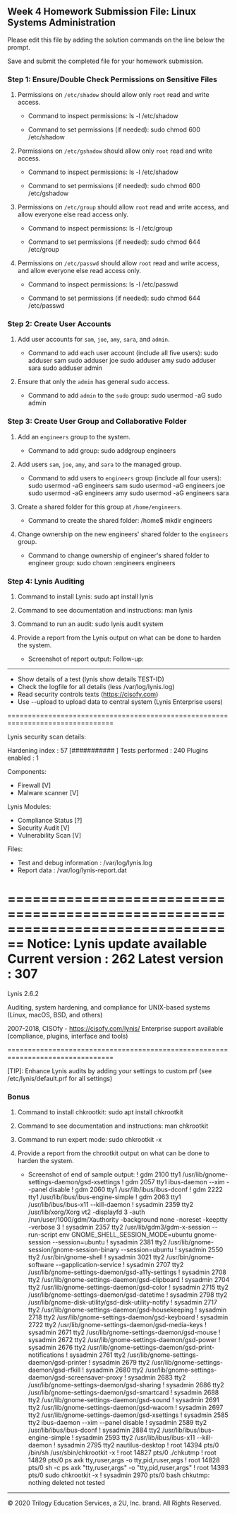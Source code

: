 ## Week 4 Homework Submission File: Linux Systems Administration

Please edit this file by adding the solution commands on the line below the prompt.

Save and submit the completed file for your homework submission.


### Step 1: Ensure/Double Check Permissions on Sensitive Files

1. Permissions on `/etc/shadow` should allow only `root` read and write access.

    - Command to inspect permissions: 
    ls -l /etc/shadow

    - Command to set permissions (if needed):
    sudo chmod 600 /etc/shadow 

2. Permissions on `/etc/gshadow` should allow only `root` read and write access.

    - Command to inspect permissions: 
    ls -l /etc/shadow

    - Command to set permissions (if needed): 
    sudo chmod 600 /etc/gshadow

3. Permissions on `/etc/group` should allow `root` read and write access, and allow everyone else read access only.

    - Command to inspect permissions: 
    ls -l /etc/group

    - Command to set permissions (if needed): 
    sudo chmod 644 /etc/group 

4. Permissions on `/etc/passwd` should allow `root` read and write access, and allow everyone else read access only.

    - Command to inspect permissions:
    ls -l /etc/passwd

    - Command to set permissions (if needed):
    sudo chmod 644 /etc/passwd

### Step 2: Create User Accounts

1. Add user accounts for `sam`, `joe`, `amy`, `sara`, and `admin`.

    - Command to add each user account (include all five users):
    sudo adduser sam
    sudo adduser joe
    sudo adduser amy
    sudo adduser sara
    sudo adduser admin

2. Ensure that only the `admin` has general sudo access.

    - Command to add `admin` to the `sudo` group: 
    sudo usermod -aG sudo admin


### Step 3: Create User Group and Collaborative Folder

1. Add an `engineers` group to the system.

    - Command to add group:
     sudo addgroup engineers

2. Add users `sam`, `joe`, `amy`, and `sara` to the managed group.

    - Command to add users to `engineers` group (include all four users):
    sudo usermod -aG engineers sam
    sudo usermod -aG engineers joe
    sudo usermod -aG engineers amy
    sudo usermod -aG engineers sara

3. Create a shared folder for this group at `/home/engineers`.

    - Command to create the shared folder:
     /home$ mkdir engineers

4. Change ownership on the new engineers' shared folder to the `engineers` group.

    - Command to change ownership of engineer's shared folder to engineer group: 
    sudo chown :engineers engineers

### Step 4: Lynis Auditing

1. Command to install Lynis:
sudo apt install lynis 

2. Command to see documentation and instructions:
man lynis

3. Command to run an audit:
sudo lynis audit system 

4. Provide a report from the Lynis output on what can be done to harden the system.

    - Screenshot of report output:
Follow-up:
  ----------------------------
  - Show details of a test (lynis show details TEST-ID)
  - Check the logfile for all details (less /var/log/lynis.log)
  - Read security controls texts (https://cisofy.com)
  - Use --upload to upload data to central system (Lynis Enterprise users)

================================================================================

  Lynis security scan details:

  Hardening index : 57 [###########         ]
  Tests performed : 240
  Plugins enabled : 1

  Components:
  - Firewall               [V]
  - Malware scanner        [V]

  Lynis Modules:
  - Compliance Status      [?]
  - Security Audit         [V]
  - Vulnerability Scan     [V]

  Files:
  - Test and debug information      : /var/log/lynis.log
  - Report data                     : /var/log/lynis-report.dat

================================================================================
  Notice: Lynis update available
  Current version : 262    Latest version : 307
================================================================================

  Lynis 2.6.2

  Auditing, system hardening, and compliance for UNIX-based systems
  (Linux, macOS, BSD, and others)

  2007-2018, CISOfy - https://cisofy.com/lynis/
  Enterprise support available (compliance, plugins, interface and tools)

================================================================================

  [TIP]: Enhance Lynis audits by adding your settings to custom.prf (see /etc/lynis/default.prf for all settings)

### Bonus
1. Command to install chkrootkit:
sudo apt install chkrootkit

2. Command to see documentation and instructions:
man chkrootkit

3. Command to run expert mode:
sudo chkrootkit -x

4. Provide a report from the chrootkit output on what can be done to harden the system.
    - Screenshot of end of sample output:
! gdm          2100 tty1   /usr/lib/gnome-settings-daemon/gsd-xsettings
! gdm          2057 tty1   ibus-daemon --xim --panel disable
! gdm          2060 tty1   /usr/lib/ibus/ibus-dconf
! gdm          2222 tty1   /usr/lib/ibus/ibus-engine-simple
! gdm          2063 tty1   /usr/lib/ibus/ibus-x11 --kill-daemon
! sysadmin     2359 tty2   /usr/lib/xorg/Xorg vt2 -displayfd 3 -auth /run/user/1000/gdm/Xauthority -background none -noreset -keeptty -verbose 3
! sysadmin     2357 tty2   /usr/lib/gdm3/gdm-x-session --run-script env GNOME_SHELL_SESSION_MODE=ubuntu gnome-session --session=ubuntu
! sysadmin     2381 tty2   /usr/lib/gnome-session/gnome-session-binary --session=ubuntu
! sysadmin     2550 tty2   /usr/bin/gnome-shell
! sysadmin     3021 tty2   /usr/bin/gnome-software --gapplication-service
! sysadmin     2707 tty2   /usr/lib/gnome-settings-daemon/gsd-a11y-settings
! sysadmin     2708 tty2   /usr/lib/gnome-settings-daemon/gsd-clipboard
! sysadmin     2704 tty2   /usr/lib/gnome-settings-daemon/gsd-color
! sysadmin     2715 tty2   /usr/lib/gnome-settings-daemon/gsd-datetime
! sysadmin     2798 tty2   /usr/lib/gnome-disk-utility/gsd-disk-utility-notify
! sysadmin     2717 tty2   /usr/lib/gnome-settings-daemon/gsd-housekeeping
! sysadmin     2718 tty2   /usr/lib/gnome-settings-daemon/gsd-keyboard
! sysadmin     2722 tty2   /usr/lib/gnome-settings-daemon/gsd-media-keys
! sysadmin     2671 tty2   /usr/lib/gnome-settings-daemon/gsd-mouse
! sysadmin     2672 tty2   /usr/lib/gnome-settings-daemon/gsd-power
! sysadmin     2676 tty2   /usr/lib/gnome-settings-daemon/gsd-print-notifications
! sysadmin     2761 tty2   /usr/lib/gnome-settings-daemon/gsd-printer
! sysadmin     2679 tty2   /usr/lib/gnome-settings-daemon/gsd-rfkill
! sysadmin     2680 tty2   /usr/lib/gnome-settings-daemon/gsd-screensaver-proxy
! sysadmin     2683 tty2   /usr/lib/gnome-settings-daemon/gsd-sharing
! sysadmin     2686 tty2   /usr/lib/gnome-settings-daemon/gsd-smartcard
! sysadmin     2688 tty2   /usr/lib/gnome-settings-daemon/gsd-sound
! sysadmin     2691 tty2   /usr/lib/gnome-settings-daemon/gsd-wacom
! sysadmin     2697 tty2   /usr/lib/gnome-settings-daemon/gsd-xsettings
! sysadmin     2585 tty2   ibus-daemon --xim --panel disable
! sysadmin     2589 tty2   /usr/lib/ibus/ibus-dconf
! sysadmin     2884 tty2   /usr/lib/ibus/ibus-engine-simple
! sysadmin     2593 tty2   /usr/lib/ibus/ibus-x11 --kill-daemon
! sysadmin     2795 tty2   nautilus-desktop
! root        14394 pts/0  /bin/sh /usr/sbin/chkrootkit -x
! root        14827 pts/0  ./chkutmp
! root        14829 pts/0  ps axk tty,ruser,args -o tty,pid,ruser,args
! root        14828 pts/0  sh -c ps axk "tty,ruser,args" -o "tty,pid,ruser,args"
! root        14393 pts/0  sudo chkrootkit -x
! sysadmin     2970 pts/0  bash
chkutmp: nothing deleted
not tested

---
© 2020 Trilogy Education Services, a 2U, Inc. brand. All Rights Reserved.
